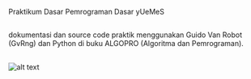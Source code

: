 Praktikum Dasar Pemrograman Dasar yUeMeS
##
dokumentasi dan source code praktik menggunakan Guido Van Robot (GvRng) dan Python di buku ALGOPRO (Algoritma dan Pemrograman).
##
![alt text](https://i.pinimg.com/originals/80/6e/de/806ede5583f088c6bdb788bf867f8064.gif)
